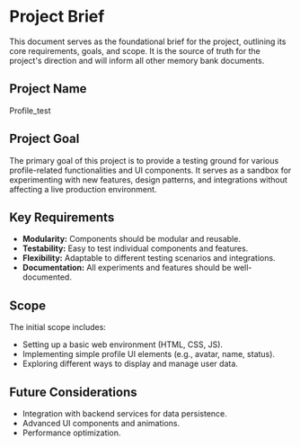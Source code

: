 # Project Brief

This document serves as the foundational brief for the project, outlining its core requirements, goals, and scope. It is the source of truth for the project's direction and will inform all other memory bank documents.

## Project Name
Profile_test

## Project Goal
The primary goal of this project is to provide a testing ground for various profile-related functionalities and UI components. It serves as a sandbox for experimenting with new features, design patterns, and integrations without affecting a live production environment.

## Key Requirements
- **Modularity:** Components should be modular and reusable.
- **Testability:** Easy to test individual components and features.
- **Flexibility:** Adaptable to different testing scenarios and integrations.
- **Documentation:** All experiments and features should be well-documented.

## Scope
The initial scope includes:
- Setting up a basic web environment (HTML, CSS, JS).
- Implementing simple profile UI elements (e.g., avatar, name, status).
- Exploring different ways to display and manage user data.

## Future Considerations
- Integration with backend services for data persistence.
- Advanced UI components and animations.
- Performance optimization.
